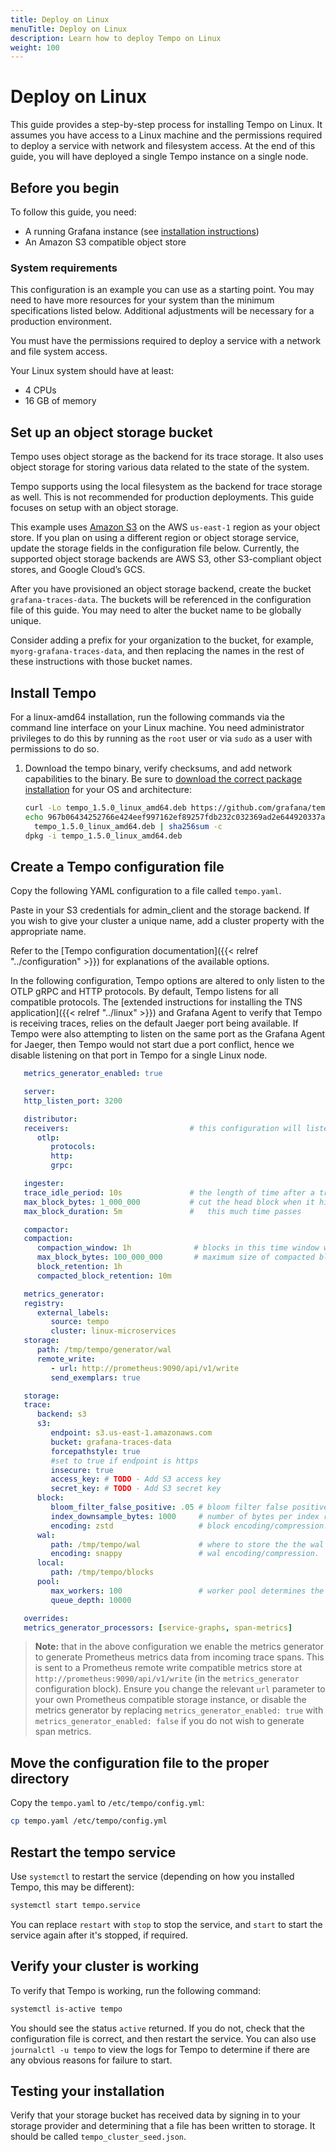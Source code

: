 ```yaml
---
title: Deploy on Linux
menuTitle: Deploy on Linux
description: Learn how to deploy Tempo on Linux
weight: 100
---
```


# Deploy on Linux

This guide provides a step-by-step process for installing Tempo on Linux.
It assumes you have access to a Linux machine and the permissions required to deploy a service with network and filesystem access.
At the end of this guide, you will have deployed a single Tempo instance on a single node.

## Before you begin

To follow this guide, you need:

- A running Grafana instance (see [installation instructions](https://grafana.com/docs/grafana/latest/setup-grafana/installation/))
- An Amazon S3 compatible object store
<!-- - Git and Docker installed to run the TNS app -->

### System requirements

This configuration is an example you can use as a starting point.
You may need to have more resources for your system than the minimum specifications listed below.
Additional adjustments will be necessary for a production environment.

You must have the permissions required to deploy a service with a network and file system access.

Your Linux system should have at least:

- 4 CPUs
- 16 GB of memory

## Set up an object storage bucket

Tempo uses object storage as the backend for its trace storage.
It also uses object storage for storing various data related to the state of the system.

Tempo supports using the local filesystem as the backend for trace storage as well.
This is not recommended for production deployments. This guide focuses on setup with an object storage.

This example uses [Amazon S3](https://docs.aws.amazon.com/AmazonS3/latest/userguide/Welcome.html) on the AWS `us-east-1` region as your object store.
If you plan on using a different region or object storage service, update the storage fields in the configuration file below. Currently, the supported object storage backends are AWS S3, other S3-compliant object stores, and Google Cloud’s GCS.

After you have provisioned an object storage backend, create the bucket `grafana-traces-data`.
The buckets will be referenced in the configuration file of this guide.
You may need to alter the bucket name to be globally unique.

Consider adding a prefix for your organization to the bucket, for example, `myorg-grafana-traces-data`, and then replacing the names in the rest of these instructions with those bucket names.

## Install Tempo

For a linux-amd64 installation, run the following commands via the command line interface on your Linux machine.
You need administrator privileges to do this by running as the `root` user or via `sudo` as a user with permissions to do so.

1. Download the tempo binary, verify checksums, and add network capabilities to the binary. Be sure to [download the correct package installation](https://github.com/grafana/tempo/releases/tag/v1.5.0) for your OS and architecture:

   ```bash
   curl -Lo tempo_1.5.0_linux_amd64.deb https://github.com/grafana/tempo/releases/download/v1.5.0/tempo_1.5.0_linux_amd64.deb
   echo 967b06434252766e424eef997162ef89257fdb232c032369ad2e644920337a8c \
     tempo_1.5.0_linux_amd64.deb | sha256sum -c
   dpkg -i tempo_1.5.0_linux_amd64.deb
   ```

## Create a Tempo configuration file

Copy the following YAML configuration to a file called `tempo.yaml`.

Paste in your S3 credentials for admin_client and the storage backend. If you wish to give your cluster a unique name, add a cluster property with the appropriate name.

Refer to the [Tempo configuration documentation]({{< relref "../configuration" >}}) for explanations of the available options.

In the following configuration, Tempo options are altered to only listen to the OTLP gRPC and HTTP protocols.
By default, Tempo listens for all compatible protocols.
The [extended instructions for installing the TNS application]({{< relref "../linux" >}}) and Grafana Agent to verify that Tempo is receiving traces, relies on the default Jaeger port being available. If Tempo were also attempting to listen on the same port as the Grafana Agent for Jaeger, then Tempo would not start due a port conflict, hence we disable listening on that port in Tempo for a single Linux node.

```yaml
   metrics_generator_enabled: true

   server:
   http_listen_port: 3200

   distributor:
   receivers:                           # this configuration will listen on all ports and protocols that tempo is capable of.
      otlp:
         protocols:
         http:
         grpc:

   ingester:
   trace_idle_period: 10s               # the length of time after a trace has not received spans to consider it complete and flush it
   max_block_bytes: 1_000_000           # cut the head block when it hits this size or ...
   max_block_duration: 5m               #   this much time passes

   compactor:
   compaction:
      compaction_window: 1h              # blocks in this time window will be compacted together
      max_block_bytes: 100_000_000       # maximum size of compacted blocks
      block_retention: 1h
      compacted_block_retention: 10m

   metrics_generator:
   registry:
      external_labels:
         source: tempo
         cluster: linux-microservices
   storage:
      path: /tmp/tempo/generator/wal
      remote_write:
         - url: http://prometheus:9090/api/v1/write
         send_exemplars: true

   storage:
   trace:
      backend: s3
      s3:
         endpoint: s3.us-east-1.amazonaws.com
         bucket: grafana-traces-data
         forcepathstyle: true
         #set to true if endpoint is https
         insecure: true
         access_key: # TODO - Add S3 access key
         secret_key: # TODO - Add S3 secret key
      block:
         bloom_filter_false_positive: .05 # bloom filter false positive rate.  lower values create larger filters but fewer false positives
         index_downsample_bytes: 1000     # number of bytes per index record
         encoding: zstd                   # block encoding/compression.  options: none, gzip, lz4-64k, lz4-256k, lz4-1M, lz4, snappy, zstd, s2
      wal:
         path: /tmp/tempo/wal             # where to store the the wal locally
         encoding: snappy                 # wal encoding/compression.  options: none, gzip, lz4-64k, lz4-256k, lz4-1M, lz4, snappy, zstd, s2
      local:
         path: /tmp/tempo/blocks
      pool:
         max_workers: 100                 # worker pool determines the number of parallel requests to the object store backend
         queue_depth: 10000

   overrides:
   metrics_generator_processors: [service-graphs, span-metrics]
```
>**Note:** that in the above configuration we enable the metrics generator to generate Prometheus metrics data from incoming trace spans. This is sent to a Prometheus remote write compatible metrics store at `http://prometheus:9090/api/v1/write` (in the `metrics_generator` configuration block). Ensure you change the relevant `url` parameter to your own Prometheus compatible storage instance, or disable the metrics generator by replacing `metrics_generator_enabled: true` with `metrics_generator_enabled: false` if you do not wish to generate span metrics.

## Move the configuration file to the proper directory

Copy the `tempo.yaml` to `/etc/tempo/config.yml`:

```bash
cp tempo.yaml /etc/tempo/config.yml
```

## Restart the tempo service

Use `systemctl` to restart the service (depending on how you installed Tempo, this may be different):

```bash
systemctl start tempo.service
```

You can replace `restart` with `stop` to stop the service, and `start` to start the service again after it's stopped, if required.

## Verify your cluster is working

To verify that Tempo is working, run the following command:

```bash
systemctl is-active tempo
```

You should see the status `active` returned. If you do not, check that the configuration file is correct, and then restart the service. You can also use `journalctl -u tempo` to view the logs for Tempo to determine if there are any obvious reasons for failure to start.

## Testing your installation

Verify that your storage bucket has received data by signing in to your storage provider and determining that a file has been written to storage. It should be called `tempo_cluster_seed.json`.

<!-- You can also [set up a test app]({{< relref "set-up-test-app">}}) to test that traces are received and visualized. -->


<!-- Need info here --=>


<!-- Does not apply to Tempo
Refer to [Set up the Tempo plugin for Grafana]({{< relref "../setup-get-plugin-grafana" >}}) to integrate your Tempo cluster with Grafana and a UI to interact with the Admin API.
-->

<!-- This section is commented out until some issues with the TNS install (dealing with ports) are addressed. >
## Test your configuration using the TNS application

You can use The New Stack (TNS) application to test GET data.
You need both git and Docker installed on your local machine.
Refer to the [Install Docker Engine](https://docs.docker.com/engine/install/) and [Installing Git](https://git-scm.com/book/en/v2/Getting-Started-Installing-Git) documentation to do this.

The docker-compose file for the TNS contains multiple Grafana components that are not needed to test GET.
This procedure comments out unnecessary components.

To set up the TNS app:

1. Clone the repository using commands similar to the ones below:

    ```bash
      git clone git+ssh://github.com/grafana/tns
    ```

1. In the `docker-compose.yaml` manifest, alter each instance of `JAEGER_ENDPOINT` to the Grafana Agent running locally on port 14268 (the Jaeger listening port).

   ```yaml
	   JAEGER_ENDPOINT: ‘http://localhost:14268’
   ```

1. Install the Loki Docker driver plugin.

  ```bash
    docker plugin install grafana/loki-docker-driver:latest --alias loki --grant-all-permissions
   ```

1. Deploy the TNS application. We’re only starting particular components as we only want to run the TNS application instead of all of the other Grafana components (that will clash with the components we’ve already installed, including Tempo).

   ```bash
	   docker compose up loadgen app db
   ```

1. Once the application is running, look at the logs for one of the services (such as the App service) and find a relevant trace ID. For example:

   ```bash
   ~/tns/tns/production/docker-compose$ docker compose logs app
   docker-compose-app-1  | level=info http=[::]:80 grpc=[::]:9095 msg="server listening on addresses"
   docker-compose-app-1  | level=info database(s)=1
   docker-compose-app-1  | level=info msg="HTTP client success" status=200 url=http://db duration=5.496108ms traceID=28a21cef4eda3de9
   docker-compose-app-1  | level=debug traceID=28a21cef4eda3de9 msg="GET / (200) 6.144544ms"
   docker-compose-app-1  | level=info msg="HTTP client success" status=200 url=http://db duration=2.399171ms traceID=72cf668b098c8c55
   docker-compose-app-1  | level=debug traceID=72cf668b098c8c55 msg="GET / (200) 2.698249ms"
   docker-compose-app-1  | level=info msg="HTTP client success" status=200 url=http://db duration=1.708462ms traceID=628e8a4418b81409
   docker-compose-app-1  | level=debug traceID=628e8a4418b81409 msg="GET / (200) 2.163996ms"
   ```

1. Go to Grafana and select the **Explore** menu item.
1. Select the **Tempo data source** from the list of data sources.
1. Copy the trace ID into the **Trace ID** edit field.
1. Select **Run query**.
1. The trace will be displayed in the traces **Explore** panel.
-->